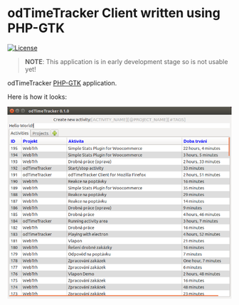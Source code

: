 # odTimeTracker Client written using PHP-GTK

[![License](https://img.shields.io/badge/license-MPL-blue.svg)](https://www.mozilla.org/MPL/2.0/)

> __NOTE__: This application is in early development stage so is not usable yet!

odTimeTracker [PHP-GTK]() application.

Here is how it looks:

![The very first version](screenshots/screen-01.png?raw=true "The very first version")
